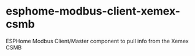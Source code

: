 # esphome-modbus-client-xemex-csmb
ESPHome Modbus Client/Master component to pull info from the Xemex CSMB
